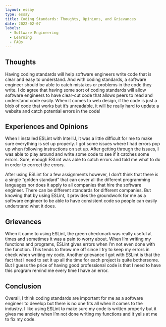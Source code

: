 ```yaml
---
layout: essay
type: essay
title: Coding Standards: Thoughts, Opinions, and Grievances
date: 2022-02-07
labels:
  - Software Engineering
  - Learning
  - FAQs
---
```


## Thoughts

Having coding standards will help software engineers write code that is clear and easy to understand. And with coding standards, a software engineer should be able to catch mistakes or problems in the code they write. I do agree that having some sort of coding standards will allow software engineers to have clear-cut code that allows peers to read and understand code easily. When it comes to web design, if the code is just a blob of code that works but it’s unreadable, it will be really hard to update a website and catch potential errors in the code!

## Experiences and Opinions

When I installed ESLint with IntelliJ, it was a little difficult for me to make sure everything is set up properly. I got some issues where I had errors pop up when following instructions on set up. After getting through the issues, I was able to play around and write some code to see if it catches some errors. Sure, enough ESLint was able to catch errors and told me what to do in order to correct the errors. 

After using ESLint for a few assignments however, I don’t think that there is a single “golden standard” that can cover all the different programming languages nor does it apply to all companies that hire the software engineer. There can be different standards for different companies. But knowing that by using ESLint, it provides the groundwork for me as a software engineer to be able to have consistent code so people can easily understand what it does.

## Grievances

When it came to using ESLint, the green checkmark was really useful at times and sometimes it was a pain to worry about. When I’m writing my functions and programs, ESLint gives errors when I’m not even done with the function. This tends to throw me off since I try to keep my errors in check when writing my code. Another grievance I got with ESLint is that the fact that I need to set it up all the time for each project is quite bothersome. But I guess the price of having good professional code is that I need to have this program remind me every time I have an error. 

## Conclusion

Overall, I think coding standards are important for me as a software engineer to develop but there is no one fits all when it comes to the industry. I like using ESLint to make sure my code is written properly but it gives me anxiety when I’m not done writing my functions and it yells at me to fix my code. 
